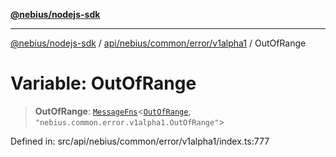 [**@nebius/nodejs-sdk**](../../../../../../README.md)

---

[@nebius/nodejs-sdk](../../../../../../README.md) / [api/nebius/common/error/v1alpha1](../README.md) / OutOfRange

# Variable: OutOfRange

> **OutOfRange**: [`MessageFns`](../../../../../../runtime/protos/core/interfaces/MessageFns.md)\<[`OutOfRange`](../interfaces/OutOfRange.md), `"nebius.common.error.v1alpha1.OutOfRange"`\>

Defined in: src/api/nebius/common/error/v1alpha1/index.ts:777
